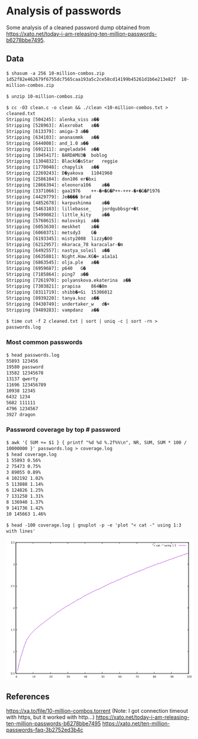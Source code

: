 # Analysis of passwords

Some analysis of a cleaned password dump obtained from https://xato.net/today-i-am-releasing-ten-million-passwords-b6278bbe7495.

## Data

```
$ shasum -a 256 10-million-combos.zip
1d52f82e462679f6755dc7565caa193a5c2ce58cd14199b45261d1b6e213e82f  10-million-combos.zip
```

```
$ unzip 10-million-combos.zip
```

```
$ cc -O3 clean.c -o clean && ./clean <10-million-combos.txt > cleaned.txt
Stripping [504245]: alenka_viss	a��
Stripping [528963]: Alexrobat	a��
Stripping [613379]: amiga-3	a��
Stripping [634103]: ananasmmk	a��
Stripping [644008]: and_1.0	a��
Stripping [691211]: angelada94	a��
Stripping [1045417]: BARDAMU3�	boblog
Stripping [1304832]: BlackG�sStar	reggie
Stripping [1770048]: chapylik	a��
Stripping [2269243]: D�yakova	11041960
Stripping [2586104]: don106	er�bxi
Stripping [2866394]: eleonora106	a��
Stripping [3371066]: gaa1976	++-�+�G�P++-+++-�+�G�P1976
Stripping [4429779]: Je����	brad
Stripping [4852678]: karpushinma	a��
Stripping [5463103]: lillebasse_	jordgubbsgr+�t
Stripping [5499082]: little_kity	a��
Stripping [5760615]: malovskyi	a��
Stripping [6053630]: meskhet	a��
Stripping [6060371]: metsdy3	G�
Stripping [6193345]: misty2008	lizzy�00
Stripping [6212957]: mkaraca_78	karacalar-�m
Stripping [6492557]: nastya_soleil	a��
Stripping [6635881]: Night.Haw.KG�+	a1a1a1
Stripping [6863545]: olja.ple	a��
Stripping [6959687]: p640	G�
Stripping [7185864]: ping7	a��
Stripping [7261970]: polyanskova.ekaterina	a��
Stripping [7303821]: prapisa	864�8m
Stripping [8311719]: shibb�+Gi	15306012
Stripping [8939220]: tanya.koz	a��
Stripping [9430749]: undertaker_w	d�+
Stripping [9489283]: vampdanz	a��
```

```
$ time cut -f 2 cleaned.txt | sort | uniq -c | sort -rn > passwords.log
```

### Most common passwords

```
$ head passwords.log
55893 123456
19580 password
13582 12345678
13137 qwerty
11696 123456789
10938 12345
6432 1234
5682 111111
4796 1234567
3927 dragon
```

### Password coverage by top # password

```
$ awk '{ SUM += $1 } { printf "%d %d %.2f%%\n", NR, SUM, SUM * 100 / 10000000 }' passwords.log > coverage.log
$ head coverage.log
1 55893 0.56%
2 75473 0.75%
3 89055 0.89%
4 102192 1.02%
5 113888 1.14%
6 124826 1.25%
7 131258 1.31%
8 136940 1.37%
9 141736 1.42%
10 145663 1.46%
```

```
$ head -100 coverage.log | gnuplot -p -e 'plot "< cat -" using 1:3 with lines'
```

![Account coverage by number of passwords tested](coverage.png)

## References

https://xa.to/file/10-million-combos.torrent (Note: I got connection timeout with https, but it worked with http...)
https://xato.net/today-i-am-releasing-ten-million-passwords-b6278bbe7495
https://xato.net/ten-million-passwords-faq-3b2752ed3b4c

